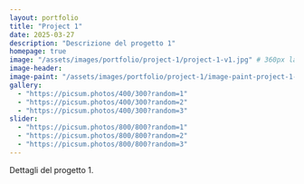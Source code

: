 ```yaml
---
layout: portfolio
title: "Project 1"
date: 2025-03-27
description: "Descrizione del progetto 1"
homepage: true
image: "/assets/images/portfolio/project-1/project-1-v1.jpg" # 360px larghezza per gestire la masonry 
image-header:
image-paint: "/assets/images/portfolio/project-1/image-paint-project-1-v1.jpg"
gallery:
  - "https://picsum.photos/400/300?random=1"
  - "https://picsum.photos/400/300?random=2"
  - "https://picsum.photos/400/300?random=3"
slider:
  - "https://picsum.photos/800/800?random=1"
  - "https://picsum.photos/800/800?random=2"
  - "https://picsum.photos/800/800?random=3"
---
```


Dettagli del progetto 1.
